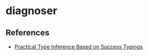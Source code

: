 diagnoser
=========

References
----------

- [Practical Type Inference Based on Success Typings](https://it.uu.se/research/group/hipe/papers/succ_types.pdf)
